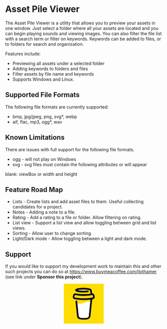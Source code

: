 # Asset Pile Viewer

The Asset Pile Viewer is a utility that allows you to preview your assets in one window.  Just select a folder where all your assets are located and you can begin playing sounds and viewing images.  You can also filter the file list with a search term or filter on keywords.  Keywords can be added to files, or to folders for search and organization.

Features include:

  * Previewing all assets under a selected folder
  * Adding keywords to folders and files
  * Filter assets by file name and keywords
  * Supports Windows and Linux.


## Supported File Formats
The following file formats are currently supported:

  * bmp, jpg/jpeg, png, svg*, webp
  * aif, flac, mp3, ogg*, wav

## Known Limitations
There are issues with full support for the following file formats.

  * ogg - will not play on Windows
  * svg - svg files must contain the following attributes or will appear 

blank: viewBox or width and height

## Feature Road Map

  * Lists - Create lists and add asset files to them.  Useful collecting  candidates for a project.
  * Notes - Adding a note to a file.
  * Rating - Add a rating to a file or folder.  Allow filtering on rating.
  * List view - Support a list view and allow toggling between grid and list views.
  * Sorting - Allow user to change sorting.
  * Light/Dark mode - Allow toggling between a light and dark mode.


## Support
If you would like to support my development work to maintain this and other such projects you can do so at https://www.buymeacoffee.com/jlothamer (see link under <strong>Sponsor this project</strong>).
<br>

<p align="center">
<img src="readme_images/bmc-logo-yellow-128.png" />
</p>


